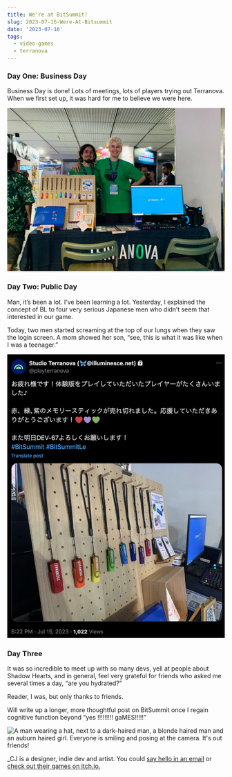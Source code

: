 ```yaml
---
title: We're at BitSummit!
slug: 2023-07-16-Were-At-Bitsummit
date: '2023-07-16'
tags:
  - video-games
  - terranova
---
```


### Day One: Business Day
Business Day is done! Lots of meetings, lots of players trying out Terranova. When we first set up, it was hard for me to believe we were here.

![Photo of a dark-haired man and a blonde man standing next to each other behind a booth. The booth has a Windows XP style game and USB sticks in a bustling event.](./bs_day1.jpeg)

### Day Two: Public Day
Man, it’s been a lot. I’ve been learning a lot. Yesterday, I explained the concept of BL to four very serious Japanese men who didn’t seem that interested in our game.

Today, two men started screaming at the top of our lungs when they saw the login screen. A mom showed her son, “see, this is what it was like when I was a teenager.”

![Screenshot of a twitter post by former account playterranova. New account is at Blusky at illuminese. Text reads, in Japanese, 'thank you to everyone who bought a USB stick! We're at DEV-67 for anyone who wants to come by.'](./bs_day2.png)

### Day Three
It was so incredible to meet up with so many devs, yell at people about Shadow Hearts, and in general, feel very grateful for friends who asked me several times a day, “are you hydrated?”

Reader, I was, but only thanks to friends.

Will write up a longer, more thoughtful post on BitSummit once I regain cognitive function beyond “yes !!!!!!!!! gaMES!!!!!”

![A man wearing a hat, next to a dark-haired man, a blonde haired man and an auburn haired girl. Everyone is smiling and posing at the camera. It's out friends!](./bs_day3.png)

_CJ is a designer, indie dev and artist. You could [say hello in an email](https://illuminesce.net/contact) or [check out their games on itch.io.](https://illuminesce.itch.io/)
